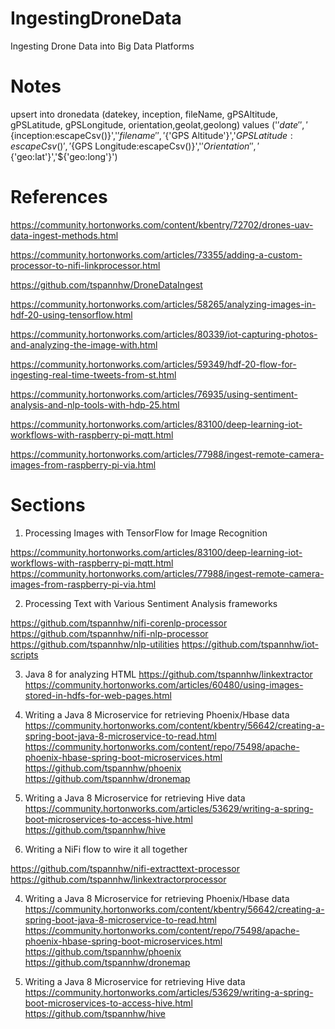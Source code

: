 # IngestingDroneData
Ingesting Drone Data into Big Data Platforms


# Notes

upsert into dronedata (datekey, inception, fileName, gPSAltitude, gPSLatitude, gPSLongitude, orientation,geolat,geolong) 
values ('${'date'}','${inception:escapeCsv()}','${'filename'}','${'GPS Altitude'}','${GPS Latitude:escapeCsv()}','${GPS Longitude:escapeCsv()}','${'Orientation'}', '${'geo:lat'}','${'geo:long'}')

# References

https://community.hortonworks.com/content/kbentry/72702/drones-uav-data-ingest-methods.html

https://community.hortonworks.com/articles/73355/adding-a-custom-processor-to-nifi-linkprocessor.html

https://github.com/tspannhw/DroneDataIngest

https://community.hortonworks.com/articles/58265/analyzing-images-in-hdf-20-using-tensorflow.html

https://community.hortonworks.com/articles/80339/iot-capturing-photos-and-analyzing-the-image-with.html

https://community.hortonworks.com/articles/59349/hdf-20-flow-for-ingesting-real-time-tweets-from-st.html

https://community.hortonworks.com/articles/76935/using-sentiment-analysis-and-nlp-tools-with-hdp-25.html

https://community.hortonworks.com/articles/83100/deep-learning-iot-workflows-with-raspberry-pi-mqtt.html

https://community.hortonworks.com/articles/77988/ingest-remote-camera-images-from-raspberry-pi-via.html


# Sections

1. Processing Images with TensorFlow for Image Recognition 

https://community.hortonworks.com/articles/83100/deep-learning-iot-workflows-with-raspberry-pi-mqtt.html
https://community.hortonworks.com/articles/77988/ingest-remote-camera-images-from-raspberry-pi-via.html

2. Processing Text with Various Sentiment Analysis frameworks 


https://github.com/tspannhw/nifi-corenlp-processor
https://github.com/tspannhw/nifi-nlp-processor
https://github.com/tspannhw/nlp-utilities
https://github.com/tspannhw/iot-scripts

3. Java 8 for analyzing HTML 
https://github.com/tspannhw/linkextractor
https://community.hortonworks.com/articles/60480/using-images-stored-in-hdfs-for-web-pages.html

4. Writing a Java 8 Microservice for retrieving Phoenix/Hbase data 
https://community.hortonworks.com/content/kbentry/56642/creating-a-spring-boot-java-8-microservice-to-read.html
https://community.hortonworks.com/content/repo/75498/apache-phoenix-hbase-spring-boot-microservices.html
https://github.com/tspannhw/phoenix
https://github.com/tspannhw/dronemap



5. Writing a Java 8 Microservice for retrieving Hive data 
https://community.hortonworks.com/articles/53629/writing-a-spring-boot-microservices-to-access-hive.html
https://github.com/tspannhw/hive



6. Writing a NiFi flow to wire it all together


https://github.com/tspannhw/nifi-extracttext-processor
https://github.com/tspannhw/linkextractorprocessor

4. Writing a Java 8 Microservice for retrieving Phoenix/Hbase data 
https://community.hortonworks.com/content/kbentry/56642/creating-a-spring-boot-java-8-microservice-to-read.html
https://community.hortonworks.com/content/repo/75498/apache-phoenix-hbase-spring-boot-microservices.html
https://github.com/tspannhw/phoenix
https://github.com/tspannhw/dronemap

5. Writing a Java 8 Microservice for retrieving Hive data 
https://community.hortonworks.com/articles/53629/writing-a-spring-boot-microservices-to-access-hive.html
https://github.com/tspannhw/hive

